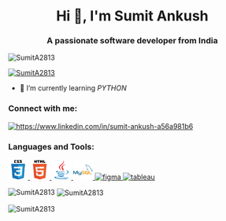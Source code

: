 <h1 align="center">Hi 👋, I'm Sumit Ankush</h1>
<h3 align="center">A passionate software developer from India</h3>

<p align="left"> <img src="https://komarev.com/ghpvc/?username=SumitA2813&label=Profile%20views&color=0e75b6&style=flat" alt="SumitA2813" /> </p>

<p align="left"> <a href="https://github.com/ryo-ma/github-profile-trophy"><img src="https://github-profile-trophy.vercel.app/?username=SumitA2813" alt="SumitA2813" /></a> </p>

- 🌱 I’m currently learning *PYTHON*

<h3 align="left">Connect with me:</h3>
<p align="left">
<a href="https://www.linkedin.com/in/sumit-ankush-a56a981b6" target="blank"><img align="center" src="https://raw.githubusercontent.com/rahuldkjain/github-profile-readme-generator/master/src/images/icons/Social/linked-in-alt.svg" alt="https://www.linkedin.com/in/sumit-ankush-a56a981b6" height="30" width="40" /></a>
</p>

<h3 align="left">Languages and Tools:</h3>
<p align="left">
  
  <a href="https://www.w3schools.com/css/" target="_blank" rel="noreferrer">
    <img src="https://raw.githubusercontent.com/devicons/devicon/master/icons/css3/css3-original-wordmark.svg" alt="css3" width="40" height="40"/>
  </a>
  
  
  <a href="https://www.w3.org/html/" target="_blank" rel="noreferrer">
    <img src="https://raw.githubusercontent.com/devicons/devicon/master/icons/html5/html5-original-wordmark.svg" alt="html5" width="40" height="40"/>
  </a>
  
  
  <a href="https://www.java.com" target="_blank" rel="noreferrer">
    <img src="https://raw.githubusercontent.com/devicons/devicon/master/icons/java/java-original.svg" alt="java" width="40" height="40"/>
  </a>
  
  
  <a href="https://www.mysql.com/" target="_blank" rel="noreferrer">
    <img src="https://raw.githubusercontent.com/devicons/devicon/master/icons/mysql/mysql-original-wordmark.svg" alt="mysql" width="40" height="40"/>
  </a>
  
  
  <a href="https://www.figma.com" target="_blank" rel="noreferrer">
    <img src="https://cdn.jsdelivr.net/npm/devicons@v2.15.1/icons/figma/figma-original.svg" alt="figma" width="40" height="40"/>
  </a>
  
  
  <a href="https://www.tableau.com" target="_blank" rel="noreferrer">
    <img src="https://cdn.jsdelivr.net/npm/simple-icons@v5/icons/tableau.svg" alt="tableau" width="40" height="40"/>
  </a>
</p>


<p><img align="left" src="https://github-readme-stats.vercel.app/api/top-langs?username=SumitA2813&show_icons=true&locale=en&layout=compact" alt="SumitA2813" /></p>

<p>&nbsp;<img align="center" src="https://github-readme-stats.vercel.app/api?username=SumitA2813&show_icons=true&locale=en" alt="SumitA2813" /></p>

<p><img align="center" src="https://github-readme-streak-stats.herokuapp.com/?user=SumitA2813&" alt="SumitA2813" /></p>
